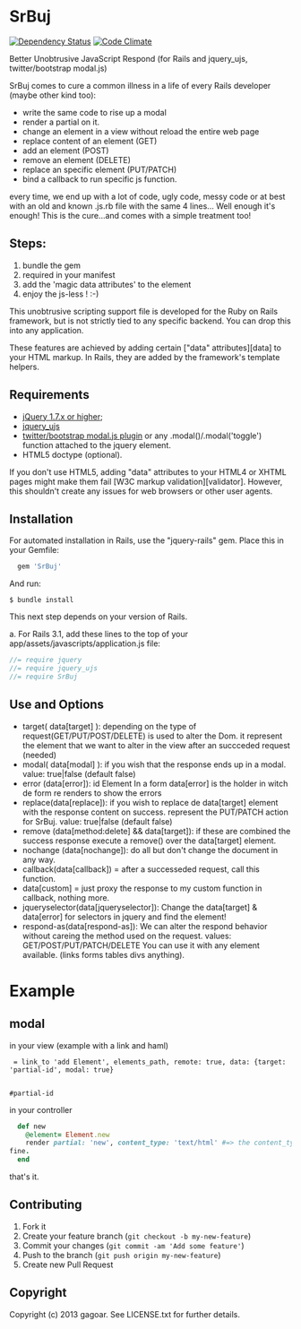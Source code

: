 SrBuj
=
 
[![Dependency Status](https://gemnasium.com/gagoar/SrBuj.png)](https://gemnasium.com/gagoar/SrBuj) [![Code Climate](https://codeclimate.com/github/gagoar/SrBuj.png)](https://codeclimate.com/github/gagoar/SrBuj.png)

Better Unobtrusive JavaScript Respond (for Rails and jquery_ujs, twitter/bootstrap modal.js)

SrBuj comes to cure a common illness in a life of every Rails developer (maybe other kind too):
  - write the same code to rise up a modal
  - render a partial on it.
  - change an element in a view without reload the entire web page
  - replace content of an element (GET)
  - add an element (POST)
  - remove an element (DELETE)
  - replace an specific element (PUT/PATCH)
  - bind a callback to run specific js function.

every time, we end up with a lot of code, ugly code, messy code or at best with an old and known .js.rb file with the same 4 lines... Well enough it's enough!
This is the cure...and comes with a simple treatment too!

Steps:
-

1. bundle the gem
2. required in your manifest
3. add the 'magic data attributes' to the element
4. enjoy the js-less ! :-)

This unobtrusive scripting support file is developed for the Ruby on Rails framework, but is not strictly tied to any specific backend. You can drop this into any application.

These features are achieved by adding certain ["data" attributes][data] to your HTML markup. In Rails, they are added by the framework's template helpers.

Requirements
------------

- [jQuery 1.7.x or higher](http://jquery.com/);
- [jquery_ujs](https://github.com/rails/jquery-ujs)
- [twitter/bootstrap modal.js plugin](http://twitter.github.com/bootstrap/javascript.html#modals) or any .modal()/.modal('toggle') function attached to the jquery element.
- HTML5 doctype (optional).

If you don't use HTML5, adding "data" attributes to your HTML4 or XHTML pages might make them fail [W3C markup validation][validator]. However, this shouldn't create any issues for web browsers or other user agents.

Installation
------------

For automated installation in Rails, use the "jquery-rails" gem. Place this in your Gemfile:

````ruby
  gem 'SrBuj'
````

And run:

    $ bundle install

This next step depends on your version of Rails.

a. For Rails 3.1, add these lines to the top of your app/assets/javascripts/application.js file:

```javascript
//= require jquery
//= require jquery_ujs
//= require SrBuj
```

Use and Options
---
  - target( data[target] ):  depending on the type of request(GET/PUT/POST/DELETE) is used to alter the Dom. it represent the element that we want to alter in the view after an succceded request (needed)
  - modal( data[modal] ): if you wish that the response ends up in a modal. value: true|false (default false)
  - error (data[error]): id Element In a form data[error] is the holder in witch de form re renders to show the errors
  - replace(data[replace]):  if you wish to replace de data[target] element with the response content on success. represent the PUT/PATCH action for SrBuj. value: true|false (default false)
  - remove (data[method:delete] && data[target]): if these are combined the success response execute a remove() over the data[target] element.
  - nochange (data[nochange]): do all but don't change the document in any way.
  - callback(data[callback]) = after a successeded request, call this function.
  - data[custom] = just proxy the response to my custom function in callback, nothing more.
  - jqueryselector(data[jqueryselector]): Change the data[target] & data[error] for selectors in jquery and find the element!
  - respond-as(data[respond-as]): We can alter the respond behavior without careing the method used on the request. values: GET/POST/PUT/PATCH/DELETE
You can use it with any element available. (links forms tables divs anything).

Example
=======

modal
----
in your view (example with a link and haml)

````haml
 = link_to 'add Element', elements_path, remote: true, data: {target: 'partial-id', modal: true}


#partial-id

````

in your controller

```` ruby
  def new
    @element= Element.new
    render partial: 'new', content_type: 'text/html' #=> the content_type stands for telling the js request that everything ends up
fine.
  end
````

that's it.

Contributing
------------

1. Fork it
2. Create your feature branch (`git checkout -b my-new-feature`)
3. Commit your changes (`git commit -am 'Add some feature'`)
4. Push to the branch (`git push origin my-new-feature`)
5. Create new Pull Request

Copyright
---------

Copyright (c) 2013 gagoar. See LICENSE.txt for
further details.

